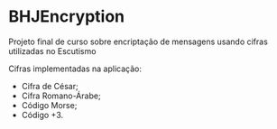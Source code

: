 # BHJEncryption
Projeto final de curso sobre encriptação de mensagens usando cifras utilizadas no Escutismo

Cifras implementadas na aplicação:

- Cifra de César;
- Cifra Romano-Árabe;
- Código Morse;
- Código +3.
